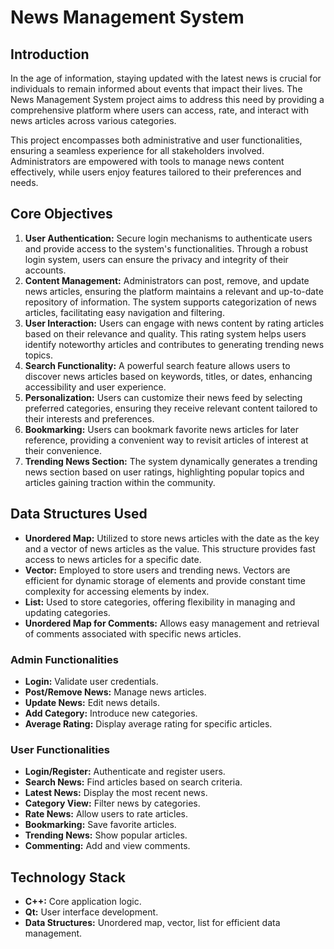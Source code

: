 # News Management System

## Introduction

In the age of information, staying updated with the latest news is crucial for individuals to remain informed about events that impact their lives. The News Management System project aims to address this need by providing a comprehensive platform where users can access, rate, and interact with news articles across various categories.

This project encompasses both administrative and user functionalities, ensuring a seamless experience for all stakeholders involved. Administrators are empowered with tools to manage news content effectively, while users enjoy features tailored to their preferences and needs.

## Core Objectives

1. **User Authentication:** Secure login mechanisms to authenticate users and provide access to the system's functionalities. Through a robust login system, users can ensure the privacy and integrity of their accounts.
2. **Content Management:** Administrators can post, remove, and update news articles, ensuring the platform maintains a relevant and up-to-date repository of information. The system supports categorization of news articles, facilitating easy navigation and filtering.
3. **User Interaction:** Users can engage with news content by rating articles based on their relevance and quality. This rating system helps users identify noteworthy articles and contributes to generating trending news topics.
4. **Search Functionality:** A powerful search feature allows users to discover news articles based on keywords, titles, or dates, enhancing accessibility and user experience.
5. **Personalization:** Users can customize their news feed by selecting preferred categories, ensuring they receive relevant content tailored to their interests and preferences.
6. **Bookmarking:** Users can bookmark favorite news articles for later reference, providing a convenient way to revisit articles of interest at their convenience.
7. **Trending News Section:** The system dynamically generates a trending news section based on user ratings, highlighting popular topics and articles gaining traction within the community.

## Data Structures Used

- **Unordered Map:** Utilized to store news articles with the date as the key and a vector of news articles as the value. This structure provides fast access to news articles for a specific date.
- **Vector:** Employed to store users and trending news. Vectors are efficient for dynamic storage of elements and provide constant time complexity for accessing elements by index.
- **List:** Used to store categories, offering flexibility in managing and updating categories.
- **Unordered Map for Comments:** Allows easy management and retrieval of comments associated with specific news articles.

### Admin Functionalities
- **Login:** Validate user credentials.
- **Post/Remove News:** Manage news articles.
- **Update News:** Edit news details.
- **Add Category:** Introduce new categories.
- **Average Rating:** Display average rating for specific articles.

### User Functionalities
- **Login/Register:** Authenticate and register users.
- **Search News:** Find articles based on search criteria.
- **Latest News:** Display the most recent news.
- **Category View:** Filter news by categories.
- **Rate News:** Allow users to rate articles.
- **Bookmarking:** Save favorite articles.
- **Trending News:** Show popular articles.
- **Commenting:** Add and view comments.

## Technology Stack
- **C++:** Core application logic.
- **Qt:** User interface development.
- **Data Structures:** Unordered map, vector, list for efficient data management.
